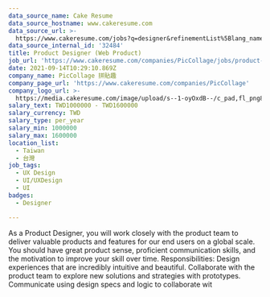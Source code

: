 ```yaml
---
data_source_name: Cake Resume
data_source_hostname: www.cakeresume.com
data_source_url: >-
  https://www.cakeresume.com/jobs?q=designer&refinementList%5Blang_name%5D%5B0%5D=English&refinementList%5Bsalary_type%5D=per_year
data_source_internal_id: '32484'
title: Product Designer (Web Product)
job_url: 'https://www.cakeresume.com/companies/PicCollage/jobs/product-designer'
date: 2021-09-14T10:29:10.869Z
company_name: PicCollage 拼貼趣
company_page_url: 'https://www.cakeresume.com/companies/PicCollage'
company_logo_url: >-
  https://media.cakeresume.com/image/upload/s--1-oyOxdB--/c_pad,fl_png8,h_200,w_200/v1644811715/zvbx6qkf4ad4ufkxjzj7.png
salary_text: TWD1000000 - TWD1600000
salary_currency: TWD
salary_type: per_year
salary_min: 1000000
salary_max: 1600000
location_list:
  - Taiwan
  - 台灣
job_tags:
  - UX Design
  - UI/UXDesign
  - UI
badges:
  - Designer

---
```


As a Product Designer, you will work closely with the product team to deliver valuable products and features for our end users on a global scale. You should have great product sense, proficient communication skills, and the motivation to improve your skill over time. Responsibilities: Design experiences that are incredibly intuitive and beautiful. Collaborate with the product team to explore new solutions and strategies with prototypes. Communicate using design specs and logic to collaborate wit